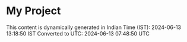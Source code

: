 # My Project

This content is dynamically generated in Indian Time (IST): 2024-06-13 13:18:50 IST
Converted to UTC: 2024-06-13 07:48:50 UTC
